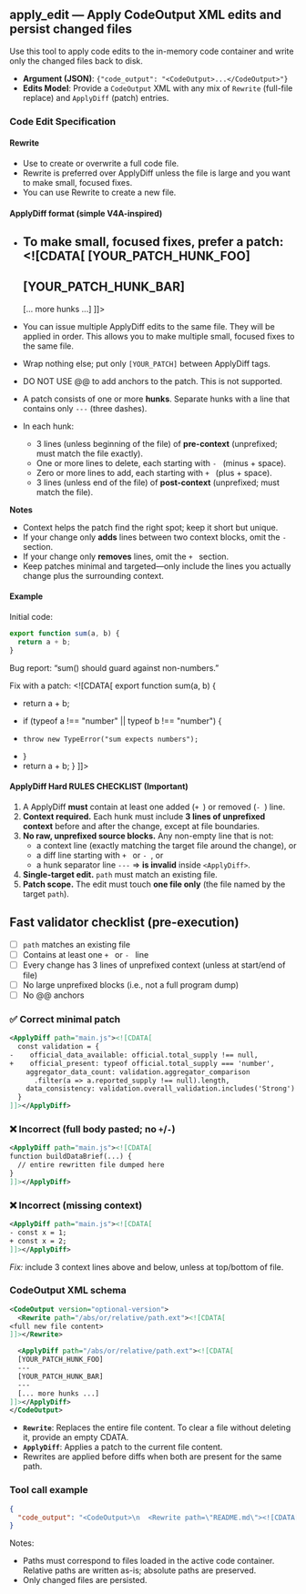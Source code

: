 ## apply_edit — Apply CodeOutput XML edits and persist changed files

Use this tool to apply code edits to the in-memory code container and write only the changed files back to disk.

- **Argument (JSON)**: `{"code_output": "<CodeOutput>...</CodeOutput>"}`
- **Edits Model**: Provide a `CodeOutput` XML with any mix of `Rewrite` (full-file replace) and `ApplyDiff` (patch) entries.

### Code Edit Specification

<code-edit-specification>

#### Rewrite

- Use <Rewrite path="path-of-the-file"><![CDATA[...]]></Rewrite> to create or overwrite a full code file.
- Rewrite is preferred over ApplyDiff unless the file is large and you want to make small, focused fixes.
- You can use Rewrite to create a new file.

#### ApplyDiff format (simple V4A-inspired)

- To make small, focused fixes, prefer a patch:
  <ApplyDiff path="path-of-the-file"><![CDATA[
  [YOUR_PATCH_HUNK_FOO]
  ---
  [YOUR_PATCH_HUNK_BAR]
  ---
  [... more hunks ...]
  ]]></ApplyDiff>

- You can issue multiple ApplyDiff edits to the same file. They will be applied in order. This allows you to make multiple small, focused fixes to the same file.
- Wrap nothing else; put only `[YOUR_PATCH]` between ApplyDiff tags.
- DO NOT USE @@ to add anchors to the patch. This is not supported.
- A patch consists of one or more **hunks**. Separate hunks with a line that contains only `---` (three dashes).
- In each hunk:
  - 3 lines (unless beginning of the file) of **pre-context** (unprefixed; must match the file exactly).
  - One or more lines to delete, each starting with `- ` (minus + space).
  - Zero or more lines to add, each starting with `+ ` (plus + space).
  - 3 lines (unless end of the file) of **post-context** (unprefixed; must match the file).

**Notes**
- Context helps the patch find the right spot; keep it short but unique.
- If your change only **adds** lines between two context blocks, omit the `- ` section.
- If your change only **removes** lines, omit the `+ ` section.
- Keep patches minimal and targeted—only include the lines you actually change plus the surrounding context.

#### Example
Initial code:
```javascript
export function sum(a, b) {
  return a + b;
}
```

Bug report: “sum() should guard against non-numbers.”

Fix with a patch:
<ApplyDiff path="main.js"><![CDATA[
export function sum(a, b) {
-   return a + b;
+   if (typeof a !== "number" || typeof b !== "number") {
+     throw new TypeError("sum expects numbers");
+   }
+   return a + b;
}
]]></ApplyDiff>

#### ApplyDiff Hard RULES CHECKLIST (**Important**)

1. A ApplyDiff **must** contain at least one added (`+ `) or removed (`- `) line.
2. **Context required.** Each hunk must include **3 lines of unprefixed context** before and after the change, except at file boundaries.
3. **No raw, unprefixed source blocks.** Any non-empty line that is not:
   * a context line (exactly matching the target file around the change), or
   * a diff line starting with `+ ` or `- `, or
   * a hunk separator line `---`
     ⇒ **is invalid** inside `<ApplyDiff>`.
4. **Single-target edit.** `path` must match an existing file.
5. **Patch scope.** The edit must touch **one file only** (the file named by the target `path`).

## Fast validator checklist (pre-execution)

* [ ] `path` matches an existing file
* [ ] Contains at least one `+ ` or `- ` line
* [ ] Every change has 3 lines of unprefixed context (unless at start/end of file)
* [ ] No large unprefixed blocks (i.e., not a full program dump)
* [ ] No @@ anchors

### ✅ Correct minimal patch

```xml
<ApplyDiff path="main.js"><![CDATA[
  const validation = {
-    official_data_available: official.total_supply !== null,
+    official_present: typeof official.total_supply === 'number',
    aggregator_data_count: validation.aggregator_comparison
      .filter(a => a.reported_supply !== null).length,
    data_consistency: validation.overall_validation.includes('Strong')
  }
]]></ApplyDiff>
```

### ❌ Incorrect (full body pasted; no `+`/`-`)

```xml
<ApplyDiff path="main.js"><![CDATA[
function buildDataBrief(...) {
  // entire rewritten file dumped here
}
]]></ApplyDiff>
```

### ❌ Incorrect (missing context)

```xml
<ApplyDiff path="main.js"><![CDATA[
- const x = 1;
+ const x = 2;
]]></ApplyDiff>
```

*Fix:* include 3 context lines above and below, unless at top/bottom of file.

</code-edit-specification>

### CodeOutput XML schema

```xml
<CodeOutput version="optional-version">
  <Rewrite path="/abs/or/relative/path.ext"><![CDATA[
<full new file content>
]]></Rewrite>

  <ApplyDiff path="/abs/or/relative/path.ext"><![CDATA[
  [YOUR_PATCH_HUNK_FOO]
  ---
  [YOUR_PATCH_HUNK_BAR]
  ---
  [... more hunks ...]
]]></ApplyDiff>
</CodeOutput>
```

- **`Rewrite`**: Replaces the entire file content. To clear a file without deleting it, provide an empty CDATA.
- **`ApplyDiff`**: Applies a patch to the current file content.
- Rewrites are applied before diffs when both are present for the same path.

### Tool call example

```json
{
  "code_output": "<CodeOutput>\n  <Rewrite path=\"README.md\"><![CDATA[\n# Project\nUpdated\n]]></Rewrite>\n</CodeOutput>"
}
```

Notes:
- Paths must correspond to files loaded in the active code container. Relative paths are written as-is; absolute paths are preserved.
- Only changed files are persisted.

